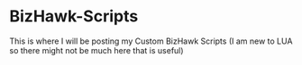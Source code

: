# BizHawk-Scripts
This is where I will be posting my Custom BizHawk Scripts (I am new to LUA so there might not be much here that is useful)
